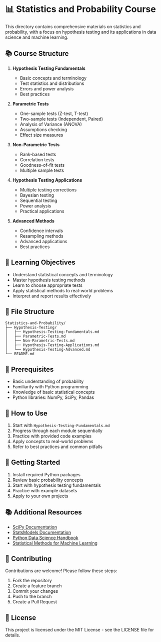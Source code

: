 # 📊 Statistics and Probability Course

This directory contains comprehensive materials on statistics and probability, with a focus on hypothesis testing and its applications in data science and machine learning.

## 📚 Course Structure

1. **Hypothesis Testing Fundamentals**

   - Basic concepts and terminology
   - Test statistics and distributions
   - Errors and power analysis
   - Best practices

2. **Parametric Tests**

   - One-sample tests (Z-test, T-test)
   - Two-sample tests (Independent, Paired)
   - Analysis of Variance (ANOVA)
   - Assumptions checking
   - Effect size measures

3. **Non-Parametric Tests**

   - Rank-based tests
   - Correlation tests
   - Goodness-of-fit tests
   - Multiple sample tests

4. **Hypothesis Testing Applications**

   - Multiple testing corrections
   - Bayesian testing
   - Sequential testing
   - Power analysis
   - Practical applications

5. **Advanced Methods**
   - Confidence intervals
   - Resampling methods
   - Advanced applications
   - Best practices

## 🎯 Learning Objectives

- Understand statistical concepts and terminology
- Master hypothesis testing methods
- Learn to choose appropriate tests
- Apply statistical methods to real-world problems
- Interpret and report results effectively

## 📝 File Structure

```
Statistics-and-Probability/
├── Hypothesis-Testing/
│   ├── Hypothesis-Testing-Fundamentals.md
│   ├── Parametric-Tests.md
│   ├── Non-Parametric-Tests.md
│   ├── Hypothesis-Testing-Applications.md
│   └── Hypothesis-Testing-Advanced.md
└── README.md
```

## 🔧 Prerequisites

- Basic understanding of probability
- Familiarity with Python programming
- Knowledge of basic statistical concepts
- Python libraries: NumPy, SciPy, Pandas

## 📖 How to Use

1. Start with `Hypothesis-Testing-Fundamentals.md`
2. Progress through each module sequentially
3. Practice with provided code examples
4. Apply concepts to real-world problems
5. Refer to best practices and common pitfalls

## 🚀 Getting Started

1. Install required Python packages
2. Review basic probability concepts
3. Start with hypothesis testing fundamentals
4. Practice with example datasets
5. Apply to your own projects

## 📚 Additional Resources

- [SciPy Documentation](https://docs.scipy.org/doc/scipy/reference/stats.html)
- [StatsModels Documentation](https://www.statsmodels.org/stable/index.html)
- [Python Data Science Handbook](https://jakevdp.github.io/PythonDataScienceHandbook/)
- [Statistical Methods for Machine Learning](https://machinelearningmastery.com/statistics-for-machine-learning/)

## 🤝 Contributing

Contributions are welcome! Please follow these steps:

1. Fork the repository
2. Create a feature branch
3. Commit your changes
4. Push to the branch
5. Create a Pull Request

## 📄 License

This project is licensed under the MIT License - see the LICENSE file for details.
